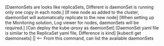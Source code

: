 [DaemonSets are looks like replicaSets, Different is daemonSet is running only one copy in each node.]
[If new node as added to the cluster, daemonSet will automatically replicate to the new node]
[When setting up the Monitoring solution, Log viewer for nodes, daemonSets will be required.]
[Can deploy the kube-proxy as daemonSet]
[DaemonSet yaml file is similar to the ReplicaSet yaml file, Difference is kind]
[kubectl get daemonsets] || <-- From this command, can list the available daemonSets 
